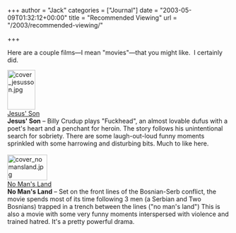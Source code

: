 +++
author = "Jack"
categories = ["Journal"]
date = "2003-05-09T01:32:12+00:00"
title = "Recommended Viewing"
url = "/2003/recommended-viewing/"

+++

Here are a couple films&mdash;I mean "movies"&mdash;that you might like.&nbsp; I certainly did.



<div>
  <div>
    <img alt="cover_jesusson.jpg" src="https://www.jackbaty.com/blog/archives/images/cover_jesusson.jpg" width="63" height="90" border="0" /><br /><a href="http://us.imdb.com/Title?0186253">Jesus' Son</a>
  </div>
  
  <div>
    <strong>Jesus' Son</strong> &#8211; Billy Crudup plays "Fuckhead", an almost lovable dufus with a poet's heart and a penchant for heroin. The story follows his unintentional search for sobriety. There are some laugh-out-loud funny moments sprinkled with some harrowing and disturbing bits. Much to like here.
  </div>
</div>



<div>
  <div>
    <br /> <img alt="cover_nomansland.jpg" src="https://www.jackbaty.com/blog/archives/images/cover_nomansland.jpg" width="90" height="58" border="0" /><br /><a href="http://us.imdb.com/Title?0283509">No Man's Land</a>
  </div>
  
  <div>
    <strong>No Man's Land</strong> &#8211; Set on the front lines of the Bosnian-Serb conflict, the movie spends most of its time following 3 men (a Serbian and Two Bosnians) trapped in a trench between the lines ("no man's land") This is also a movie with some very funny moments interspersed with violence and trained hatred. It's a pretty powerful drama.
  </div>
  
  <p>
    </div>
  </p>